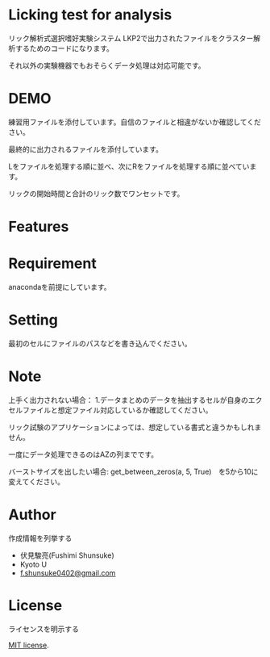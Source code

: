 # Licking test for analysis

リック解析式選択嗜好実験システム LKP2で出力されたファイルをクラスター解析するためのコードになります。

それ以外の実験機器でもおそらくデータ処理は対応可能です。


# DEMO
練習用ファイルを添付しています。自信のファイルと相違がないか確認してください。



最終的に出力されるファイルを添付しています。

Lをファイルを処理する順に並べ、次にRをファイルを処理する順に並べています。

リックの開始時間と合計のリック数でワンセットです。


# Features



# Requirement

anacondaを前提にしています。

# Setting

最初のセルにファイルのパスなどを書き込んでください。


# Note


上手く出力されない場合：
1.データまとめのデータを抽出するセルが自身のエクセルファイルと想定ファイル対応しているか確認してください。

リック試験のアプリケーションによっては、想定している書式と違うかもしれません。

一度にデータ処理できるのはAZの列までです。

バーストサイズを出したい場合:
get_between_zeros(a, 5, True)　を5から10に変えてください。


# Author

作成情報を列挙する

* 伏見駿亮(Fushimi Shunsuke)
* Kyoto U
* f.shunsuke0402@gmail.com

# License
ライセンスを明示する

[MIT license](https://en.wikipedia.org/wiki/MIT_License).


